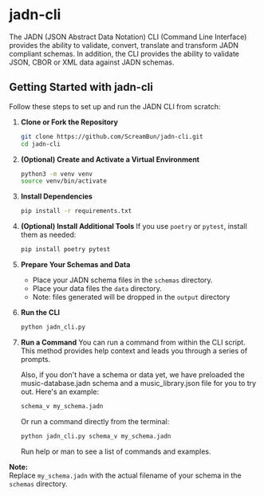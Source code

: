 # jadn-cli

The JADN (JSON Abstract Data Notation) CLI (Command Line Interface) provides the ability to validate, convert, translate and transform JADN compliant schemas.  In addition, the CLI provides the ability to validate JSON, CBOR or XML data against JADN schemas.

## Getting Started with jadn-cli

Follow these steps to set up and run the JADN CLI from scratch:

1. **Clone or Fork the Repository**

   ```sh
   git clone https://github.com/ScreamBun/jadn-cli.git
   cd jadn-cli
   ```

2. **(Optional) Create and Activate a Virtual Environment**

   ```sh
   python3 -m venv venv
   source venv/bin/activate
   ```

3. **Install Dependencies**

   ```sh
   pip install -r requirements.txt
   ```

4. **(Optional) Install Additional Tools**
   If you use `poetry` or `pytest`, install them as needed:

   ```sh
   pip install poetry pytest
   ```

5. **Prepare Your Schemas and Data**
   - Place your JADN schema files in the `schemas` directory.
   - Place your data files the `data` directory.
   - Note: files generated will be dropped in the `output` directory

6. **Run the CLI**

   ```sh
   python jadn_cli.py
   ```

7. **Run a Command**
   You can run a command from within the CLI script.  
   This method provides help context and leads you through a series of prompts.  

   Also, if you don't have a schema or data yet, we have preloaded the music-database.jadn schema and a music_library.json file for you to try out.  Here's an example:

   ```sh
   schema_v my_schema.jadn
   ```

   Or run a command directly from the terminal:

   ```sh
   python jadn_cli.py schema_v my_schema.jadn
   ```

   Run help or man to see a list of commands and examples.

**Note:**  
Replace `my_schema.jadn` with the actual filename of your schema in the `schemas` directory.
